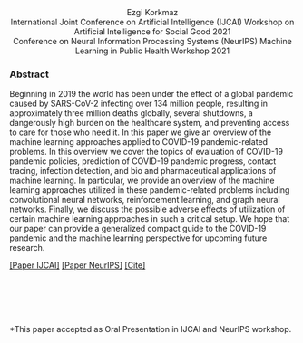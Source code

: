 <head>
  <meta name="keywords" content="heathcare, machine learning, deep learning, ML, AI, artificial intelligence, COVID-19, Sars-CoV-2, pandemic, medical, reinforcement learning, RL, biomedical, health, epidemic, infection, computer vision, CNN, neural networks, deep neural networks, artificial neural networks, pharmaceutical, pandemic progress, COVID-19 pandemic, GAN, recurrent network, LSTM, RL, GNN, graph neural networks, generative adversarial networks">
</head>


<div align="center">
  Ezgi Korkmaz  <br />
  International Joint Conference on Artificial Intelligence (IJCAI) Workshop on Artificial Intelligence for Social Good 2021 <br />
  Conference on Neural Information Processing Systems (NeurIPS) Machine Learning in Public Health Workshop 2021
  </div>


### Abstract

Beginning in 2019 the world has been under the effect of a global pandemic caused by SARS-CoV-2 infecting over 134 million people, resulting in approximately three million deaths globally, several shutdowns, a dangerously high burden on the healthcare system, and preventing access to care for those who need it. In this paper we give an overview of the machine learning approaches applied to COVID-19 pandemic-related problems. In this overview we cover the topics of evaluation of COVID-19 pandemic policies, prediction of COVID-19 pandemic progress, contact tracing, infection detection, and bio and pharmaceutical applications of machine learning. In particular, we provide an overview of the machine learning approaches utilized in these pandemic-related problems including convolutional neural networks, reinforcement learning, and graph neural networks. Finally, we discuss the possible adverse effects of utilization of certain machine learning approaches in such a critical setup. We hope that our paper can provide a generalized compact guide to the COVID-19 pandemic and the machine learning perspective for upcoming future research.


[[Paper IJCAI]](https://ezgikorkmaz.github.io/ijcai21EK.pdf)    [[Paper NeurIPS]](https://ezgikorkmaz.github.io/neurips21.pdf)  [[Cite]](ekijcaibibtex.html)


<br />
<br />
<br />
<br />

*This paper accepted as Oral Presentation in IJCAI and NeurIPS workshop.






